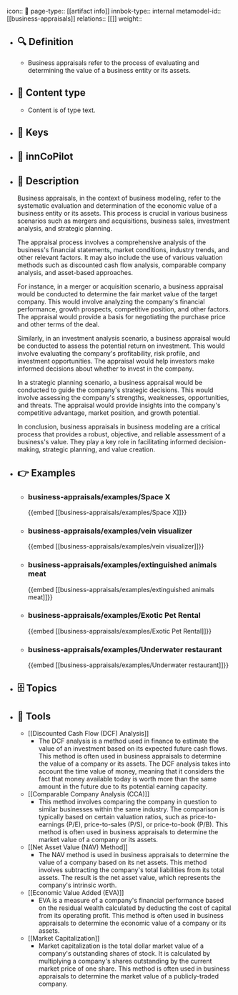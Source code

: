 icon:: 🧿
page-type:: [[artifact info]]
innbok-type:: internal
metamodel-id:: [[business-appraisals]]
relations:: [[]]
weight:: 

- ## 🔍 Definition
  - Business appraisals refer to the process of evaluating and determining the value of a business entity or its assets.
- ## 📰 Content type 
  - Content is of type text.
  
- ## 🔑 Keys
  
- ## 🤖 innCoPilot
  
- ## 📖 Description
  Business appraisals, in the context of business modeling, refer to the systematic evaluation and determination of the economic value of a business entity or its assets. This process is crucial in various business scenarios such as mergers and acquisitions, business sales, investment analysis, and strategic planning.
  
  The appraisal process involves a comprehensive analysis of the business's financial statements, market conditions, industry trends, and other relevant factors. It may also include the use of various valuation methods such as discounted cash flow analysis, comparable company analysis, and asset-based approaches.
  
  For instance, in a merger or acquisition scenario, a business appraisal would be conducted to determine the fair market value of the target company. This would involve analyzing the company's financial performance, growth prospects, competitive position, and other factors. The appraisal would provide a basis for negotiating the purchase price and other terms of the deal.
  
  Similarly, in an investment analysis scenario, a business appraisal would be conducted to assess the potential return on investment. This would involve evaluating the company's profitability, risk profile, and investment opportunities. The appraisal would help investors make informed decisions about whether to invest in the company.
  
  In a strategic planning scenario, a business appraisal would be conducted to guide the company's strategic decisions. This would involve assessing the company's strengths, weaknesses, opportunities, and threats. The appraisal would provide insights into the company's competitive advantage, market position, and growth potential.
  
  In conclusion, business appraisals in business modeling are a critical process that provides a robust, objective, and reliable assessment of a business's value. They play a key role in facilitating informed decision-making, strategic planning, and value creation.
- ## 👉 Examples
  - ### business-appraisals/examples/Space X
    {{embed [[business-appraisals/examples/Space X]]}}
  - ### business-appraisals/examples/vein visualizer
    {{embed [[business-appraisals/examples/vein visualizer]]}}
  - ### business-appraisals/examples/extinguished animals meat
    {{embed [[business-appraisals/examples/extinguished animals meat]]}}
  - ### business-appraisals/examples/Exotic Pet Rental
    {{embed [[business-appraisals/examples/Exotic Pet Rental]]}}
  - ### business-appraisals/examples/Underwater restaurant
    {{embed [[business-appraisals/examples/Underwater restaurant]]}}
  
- ## 🗄️ Topics
  
- ## 🧰 Tools
  - [[Discounted Cash Flow (DCF) Analysis]]
    - The DCF analysis is a method used in finance to estimate the value of an investment based on its expected future cash flows. This method is often used in business appraisals to determine the value of a company or its assets. The DCF analysis takes into account the time value of money, meaning that it considers the fact that money available today is worth more than the same amount in the future due to its potential earning capacity.
  - [[Comparable Company Analysis (CCA)]]
    - This method involves comparing the company in question to similar businesses within the same industry. The comparison is typically based on certain valuation ratios, such as price-to-earnings (P/E), price-to-sales (P/S), or price-to-book (P/B). This method is often used in business appraisals to determine the market value of a company or its assets.
  - [[Net Asset Value (NAV) Method]]
    - The NAV method is used in business appraisals to determine the value of a company based on its net assets. This method involves subtracting the company's total liabilities from its total assets. The result is the net asset value, which represents the company's intrinsic worth.
  - [[Economic Value Added (EVA)]]
    - EVA is a measure of a company's financial performance based on the residual wealth calculated by deducting the cost of capital from its operating profit. This method is often used in business appraisals to determine the economic value of a company or its assets.
  - [[Market Capitalization]]
    - Market capitalization is the total dollar market value of a company's outstanding shares of stock. It is calculated by multiplying a company's shares outstanding by the current market price of one share. This method is often used in business appraisals to determine the market value of a publicly-traded company.
